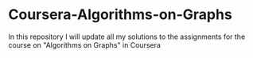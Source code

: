 # Coursera-Algorithms-on-Graphs

In this repository I will update all my solutions to the assignments for the course on "Algorithms on Graphs" in Coursera
